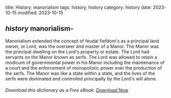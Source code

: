 title: History: manorialism
tags: history, history
category: history
date: 2023-10-15
modified: 2023-10-15

## _history_  manorialism-
Manorialism extended the concept of feudal
fiefdom's as a principal land owner, or Lord, was the overseer and
master of a Manor.  The Manor was the principal dwelling on the Lord's
property or estate.   The Lord had servants on the Manor known as
serfs.  The Lord was allowed to retain a modicum of governmental power
in his Manor including the maintenance of a court and the enforcement
of monopolistic power over the production of the serfs.  The Manor was
like a state within a state, and the lives of the serfs were dominated
and controlled principally by the Lord's will alone.


###### Download *this* dictionary as a Free eBook: [Download Now]({static}static/SerfHistoryDictionary.pdf)

